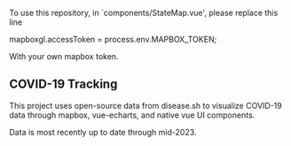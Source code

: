 To use this repository, in `components/StateMap.vue', please replace this line

mapboxgl.accessToken = process.env.MAPBOX_TOKEN;

With your own mapbox token.

## COVID-19 Tracking

This project uses open-source data from disease.sh to visualize COVID-19 data through mapbox, vue-echarts, and native vue UI components. 

Data is most recently up to date through mid-2023.
